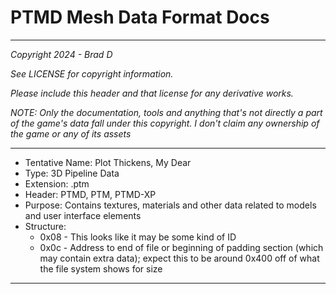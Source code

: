 # PTMD Mesh Data Format Docs

---

*Copyright 2024 - Brad D*

*See LICENSE for copyright information.*

*Please include this header and that license for any derivative works.*

*NOTE: Only the documentation, tools and anything that's not directly a part of the game's data fall under this copyright. I don't claim any ownership of the game or any of its assets*

---

* Tentative Name: Plot Thickens, My Dear
* Type: 3D Pipeline Data
* Extension: .ptm
* Header: PTMD, PTM, PTMD-XP
* Purpose: Contains textures, materials and other data related to models and user interface elements
* Structure:
	* 0x08 - This looks like it may be some kind of ID
	* 0x0c - Address to end of file or beginning of padding section (which may contain extra data); expect this to be around 0x400 off of what the file system shows for size
---
